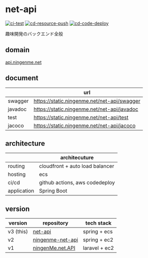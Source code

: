 # net-api
[![ci-test](https://github.com/ningenMe/net-api/actions/workflows/ci-test.yml/badge.svg)](https://github.com/ningenMe/net-api/actions/workflows/ci-test.yml)
[![cd-resource-push](https://github.com/ningenMe/net-api/actions/workflows/cd-resource-push.yml/badge.svg)](https://github.com/ningenMe/net-api/actions/workflows/cd-resource-push.yml)
[![cd-code-deploy](https://github.com/ningenMe/net-api/actions/workflows/cd-code-deploy.yml/badge.svg)](https://github.com/ningenMe/net-api/actions/workflows/cd-code-deploy.yml)

趣味開発のバックエンド全般  

## domain
[api.ningenme.net](https://api.ningenme.net)

## document
|            |url                             |  
|----------- |------------------------------- |  
|swagger     |https://static.ningenme.net/net-api/swagger |
|javadoc     |https://static.ningenme.net/net-api/javadoc |  
|test        |https://static.ningenme.net/net-api/test |  
|jacoco      |https://static.ningenme.net/net-api/jacoco |  

## architecture
|            |      architecuture             |  
|----------- |------------------------------- |  
|routing     |cloudfront + auto load balancer |
|hosting     | ecs                            |  
|ci/cd       | github actions, aws codedeploy |  
|application | Spring Boot                    |  

## version

|version  |repository                                                       |tech stack|  
|------   |---------                                                        |----------- |  
|v3 (this)|[net-api](https://github.com/ningenMe/net-api)                   |spring + ecs|  
|v2       |[ningenme-net-api](https://github.com/ningenMe/ningenme-net-api) |spring + ec2|  
|v1       |[ningenMe.net.API](https://github.com/ningenMe/ningenMe.net.API) |laravel + ec2|  